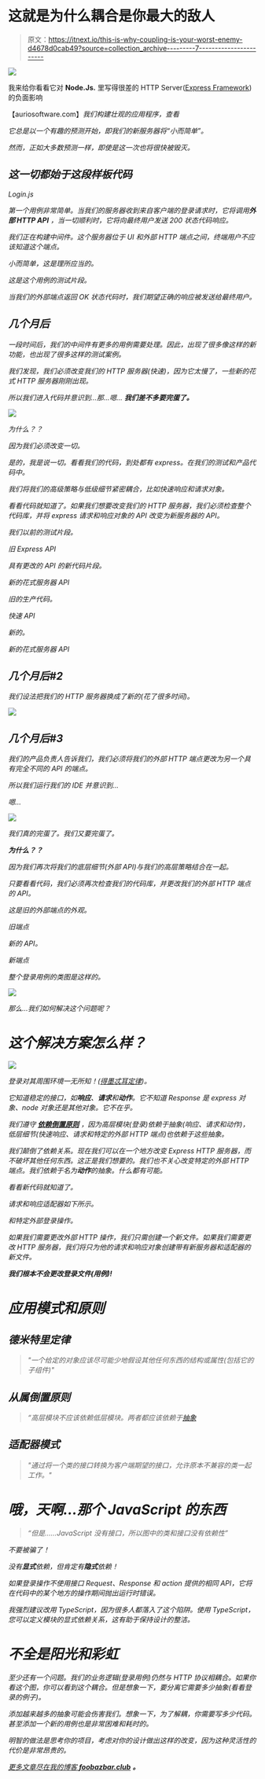 # 这就是为什么耦合是你最大的敌人

> 原文：<https://itnext.io/this-is-why-coupling-is-your-worst-enemy-d4678d0cab49?source=collection_archive---------7----------------------->

![](img/a81cc5d741154ad3aa18b1ddd85aed49.png)

我来给你看看它对 **Node.Js.** 里写得很差的 HTTP Server([Express Framework](https://expressjs.com/))的负面影响

【auriosoftware.com】*我们构建壮观的应用程序，查看*[](https://auriosoftware.com/)

*它总是以一个有趣的预测开始，即我们的新服务器将“小而简单”。*

*然而，正如大多数预测一样，即使是这一次也将很快被毁灭。*

## *这一切都始于这段样板代码*

*Login.js*

*第一个用例非常简单。当我们的服务器收到来自客户端的登录请求时，它将调用**外部 HTTP API** ，当一切顺利时，它将向最终用户发送 200 状态代码响应。*

*我们正在构建中间件。这个服务器位于 UI 和外部 HTTP 端点之间，终端用户不应该知道这个端点。*

*小而简单，这是理所应当的。*

*这是这个用例的测试片段。*

*当我们的外部端点返回 OK 状态代码时，我们期望正确的响应被发送给最终用户。*

## *几个月后*

*一段时间后，我们的中间件有更多的用例需要处理。因此，出现了很多像这样的新功能，也出现了很多这样的测试案例。*

*我们发现，我们必须改变我们的 HTTP 服务器(快速)，因为它太慢了，一些新的花式 HTTP 服务器刚刚出现。*

*所以我们进入代码并意识到…那…嗯… **我们差不多要完蛋了。***

*![](img/640ac599364b7ee0f3ab59ad74bda176.png)*

*为什么？？*

*因为我们必须改变一切。*

*是的，我是说一切。看看我们的代码，到处都有 express。在我们的测试和产品代码中。*

*我们将我们的高级策略与低级细节紧密耦合，比如快速响应和请求对象。*

*看看代码就知道了。如果我们想要改变我们的 HTTP 服务器，我们必须检查整个代码库，并将 express 请求和响应对象的 API 改变为新服务器的 API。*

*我们以前的测试片段。*

*旧 Express API*

*具有更改的 API 的新代码片段。*

*新的花式服务器 API*

*旧的生产代码。*

*快速 API*

*新的。*

*新的花式服务器 API*

## *几个月后#2*

*我们设法把我们的 HTTP 服务器换成了新的(花了很多时间)。*

*![](img/bd1e53cdd6cb4f3beb71625fcedfa047.png)*

## *几个月后#3*

*我们的产品负责人告诉我们，我们必须将我们的外部 HTTP 端点更改为另一个具有完全不同的 API 的端点。*

*所以我们运行我们的 IDE 并意识到…*

*嗯…*

*![](img/66cad46c5f2dc322b62d3158f85b4cd4.png)*

*我们真的完蛋了。我们又要完蛋了。*

***为什么？？***

*因为我们再次将我们的底层细节(外部 API)与我们的高层策略结合在一起。*

*只要看看代码，我们必须再次检查我们的代码库，并更改我们的外部 HTTP 端点的 API。*

*这是旧的外部端点的外观。*

*旧端点*

*新的 API。*

*新端点*

*整个登录用例的类图是这样的。*

*![](img/0ef5d2f573e9d128211be37e468d5c2e.png)*

*那么…我们如何解决这个问题呢？*

# *这个解决方案怎么样？*

*![](img/da95d8cd7faacd35afd67be2cef35a54.png)*

*登录对其周围环境一无所知！([得墨忒耳定律](https://en.wikipedia.org/wiki/Law_of_Demeter))。*

*它知道稳定的接口，如**响应**、**请求**和**动作**。它不知道 Response 是 express 对象、node 对象还是其他对象。它不在乎。*

*我们遵守 [**依赖倒置原则**](https://en.wikipedia.org/wiki/Dependency_inversion_principle) ，因为高层模块(登录)依赖于抽象(响应、请求和动作)，低层细节(快速响应、请求和特定的外部 HTTP 端点)也依赖于这些抽象。*

*我们颠倒了依赖关系。现在我们可以在一个地方改变 Express HTTP 服务器，而不破坏其他任何东西。这正是我们想要的。我们也不关心改变特定的外部 HTTP 端点。我们依赖于名为**动作**的抽象。什么都有可能。*

*看看新代码就知道了。*

*请求和响应适配器如下所示。*

*和特定外部登录操作。*

*如果我们需要更改外部 HTTP 操作，我们只需创建一个新文件。如果我们需要更改 HTTP 服务器，我们将只为他的请求和响应对象创建带有新服务器和适配器的新文件。*

***我们根本不会更改登录文件(用例)!***

# *应用模式和原则*

## *德米特里定律*

> *"一个给定的对象应该尽可能少地假设其他任何东西的结构或属性(包括它的子组件)"*

## *从属倒置原则*

> *“高层模块不应该依赖低层模块。两者都应该依赖于[抽象](https://en.wikipedia.org/wiki/Abstraction_(computer_science))*

## *适配器模式*

> *"通过将一个类的接口转换为客户端期望的接口，允许原本不兼容的类一起工作。"*

# *哦，天啊…那个 JavaScript 的东西*

> *“但是……JavaScript 没有接口，所以图中的类和接口没有依赖性”*

*不要被骗了！*

*没有**显式**依赖，但肯定有**隐式**依赖！*

*如果登录操作不使用接口 Request、Response 和 action 提供的相同 API，它将在代码中的某个地方的操作期间抛出运行时错误。*

*我强烈建议改用 TypeScript，因为很多人都落入了这个陷阱。使用 TypeScript，您可以定义模块的显式依赖关系，这有助于保持设计的整洁。*

# *不全是阳光和彩虹*

*至少还有一个问题。我们的业务逻辑(登录用例)仍然与 HTTP 协议相耦合。如果你看这个图，你可以看到这个耦合。但是想象一下，要分离它需要多少抽象(看看登录的例子)。*

*添加越来越多的抽象可能会伤害我们。想象一下，为了解耦，你需要写多少代码。甚至添加一个新的用例也是非常困难和耗时的。*

*明智的做法是思考你的项目，考虑对你的设计做出这样的改变，因为这种灵活性的代价是非常昂贵的。*

*[更多文章尽在我的博客 **foobazbar.club**](http://foobazbar.club) **。***